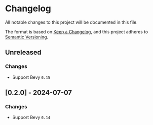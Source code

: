 # Changelog

All notable changes to this project will be documented in this file.

The format is based on [Keep a Changelog](https://keepachangelog.com/en/1.0.0/),
and this project adheres to [Semantic Versioning](https://semver.org/spec/v2.0.0.html).

## Unreleased

### Changes
* Support Bevy `0.15`

## [0.2.0] - 2024-07-07

### Changes
* Support Bevy `0.14`

